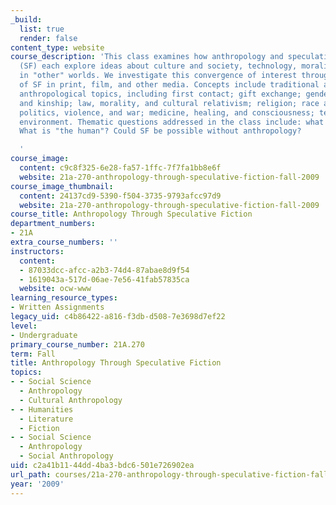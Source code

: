 ```yaml
---
_build:
  list: true
  render: false
content_type: website
course_description: 'This class examines how anthropology and speculative fiction
  (SF) each explore ideas about culture and society, technology, morality, and life
  in "other" worlds. We investigate this convergence of interest through analysis
  of SF in print, film, and other media. Concepts include traditional and contemporary
  anthropological topics, including first contact; gift exchange; gender, marriage,
  and kinship; law, morality, and cultural relativism; religion; race and embodiment;
  politics, violence, and war; medicine, healing, and consciousness; technology and
  environment. Thematic questions addressed in the class include: what is an alien?
  What is "the human"? Could SF be possible without anthropology?

  '
course_image:
  content: c9c8f325-6e28-fa57-1ffc-7f7fa1bb8e6f
  website: 21a-270-anthropology-through-speculative-fiction-fall-2009
course_image_thumbnail:
  content: 24137cd9-5390-f504-3735-9793afcc97d9
  website: 21a-270-anthropology-through-speculative-fiction-fall-2009
course_title: Anthropology Through Speculative Fiction
department_numbers:
- 21A
extra_course_numbers: ''
instructors:
  content:
  - 87033dcc-afcc-a2b3-74d4-87abae8d9f54
  - 1619043a-517d-06ae-7e56-41fab57835ca
  website: ocw-www
learning_resource_types:
- Written Assignments
legacy_uid: c4b86422-a816-f3db-d508-7e3698d7ef22
level:
- Undergraduate
primary_course_number: 21A.270
term: Fall
title: Anthropology Through Speculative Fiction
topics:
- - Social Science
  - Anthropology
  - Cultural Anthropology
- - Humanities
  - Literature
  - Fiction
- - Social Science
  - Anthropology
  - Social Anthropology
uid: c2a41b11-44dd-4ba3-bdc6-501e726902ea
url_path: courses/21a-270-anthropology-through-speculative-fiction-fall-2009
year: '2009'
---
```

